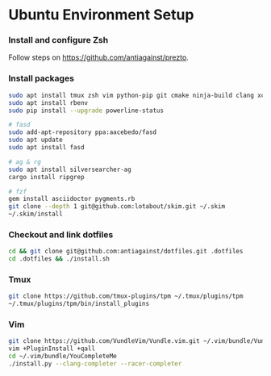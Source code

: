 Ubuntu Environment Setup
========================

### Install and configure Zsh

Follow steps on https://github.com/antiagainst/prezto.

### Install packages

```bash
sudo apt install tmux zsh vim python-pip git cmake ninja-build clang xclip
sudo apt install rbenv
sudo pip install --upgrade powerline-status

# fasd
sudo add-apt-repository ppa:aacebedo/fasd
sudo apt update
sudo apt install fasd

# ag & rg
sudo apt install silversearcher-ag
cargo install ripgrep

# fzf
gem install asciidoctor pygments.rb
git clone --depth 1 git@github.com:lotabout/skim.git ~/.skim
~/.skim/install
```

### Checkout and link dotfiles

```bash
cd && git clone git@github.com:antiagainst/dotfiles.git .dotfiles
cd .dotfiles && ./install.sh
```

### Tmux

```bash
git clone https://github.com/tmux-plugins/tpm ~/.tmux/plugins/tpm
~/.tmux/plugins/tpm/bin/install_plugins
```

### Vim

```bash
git clone https://github.com/VundleVim/Vundle.vim.git ~/.vim/bundle/Vundle.vim
vim +PluginInstall +qall
cd ~/.vim/bundle/YouCompleteMe
./install.py --clang-completer --racer-completer
```
